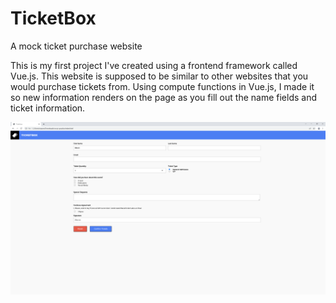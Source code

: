 # TicketBox
A mock ticket purchase website

This is my first project I've created using a frontend framework called Vue.js. This website is supposed to be similar to other websites that you would purchase tickets from. Using compute functions in Vue.js, I made it so new information renders on the page as you fill out the name fields and ticket information.


![i](https://github.com/MasonBoom/TicketBox_/blob/1ae1cce91710df3a2b7176ebaa61f73e7d78ebec/Ticketbox%20-%20Google%20Chrome%203_11_2022%2011_46_13%20AM.png)

